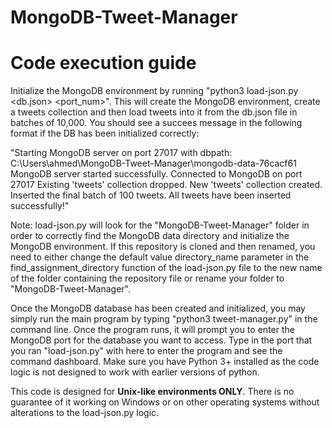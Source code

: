 # MongoDB-Tweet-Manager
# Code execution guide
Initialize the MongoDB environment by running "python3 load-json.py <db.json> <port_num>". This will create the MongoDB environment, create a tweets collection and then load tweets into it from the db.json file in batches of 10,000. You should see a succees message in the following format if the DB has been initialized correctly:

"Starting MongoDB server on port 27017 with dbpath: C:\Users\ahmed\MongoDB-Tweet-Manager\mongodb-data-76cacf61
MongoDB server started successfully.
Connected to MongoDB on port 27017
Existing 'tweets' collection dropped.
New 'tweets' collection created.
Inserted the final batch of 100 tweets.
All tweets have been inserted successfully!"

Note: load-json.py will look for the "MongoDB-Tweet-Manager" folder in order to correctly find the MongoDB data directory and initialize the MongoDB environment. If this repository is cloned and then renamed, you need to either change the default value directory_name parameter in the find_assignment_directory function of the load-json.py file to the new name of the folder containing the repository file or rename your folder to "MongoDB-Tweet-Manager".

Once the MongoDB database has been created and initialized, you may simply run the main program by typing "python3 tweet-manager.py" in the command line. Once the program runs, it will prompt you to enter the MongoDB port for the database you want to access. Type in the port that you ran "load-json.py" with here to enter the program and see the command dashboard. Make sure you have Python 3+ installed as the code logic is not designed to work with earlier versions of python.

This code is designed for **Unix-like environments ONLY**. There is no guarantee of it working on Windows or on other operating systems without alterations to the load-json.py logic. 
